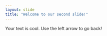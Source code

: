 ```yaml
---
layout: slide
title: "Welcome to our second slide!"
---
```

Your text is cool.
Use the left arrow to go back!
